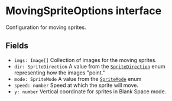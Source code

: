 # MovingSpriteOptions interface

Configuration for moving sprites.

## Fields

- `imgs: Image[]` Collection of images for the moving sprites.
- `dir: SpriteDirection` A value from the [`SpriteDirection`](SpriteDirection.md) enum representing how the images "point."
- `mode: SpriteMode` A value from the [`SpriteMode`](SpriteMode.md) enum
- `speed: number` Speed at which the sprite will move.
- `y: number` Vertical coordinate for sprites in Blank Space mode.